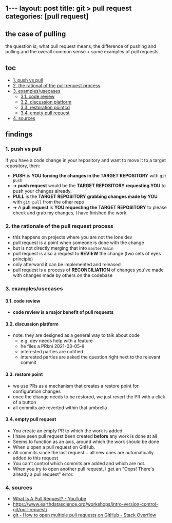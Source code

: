 1---
layout: post
title: git > pull request
categories: [pull request]
---
## the case of pulling
the question is, what pull request means, the difference of pushing and pulling and the overall common sense + some examples of pull requests

## toc
<!-- TOC -->

- [1. push vs pull](#1-push-vs-pull)
- [2. the rational of the pull request process](#2-the-rational-of-the-pull-request-process)
- [3. examples/usecases](#3-examplesusecases)
    - [3.1. code review](#31-code-review)
    - [3.2. discussion platform](#32-discussion-platform)
    - [3.3. restoration pointcd](#33-restoration-pointcd)
    - [3.4. empty pull request](#34-empty-pull-request)
- [4. sources](#4-sources)

<!-- /TOC -->

## findings

### 1. push vs pull
If you have a code change in your repository and want to move it to a target repository, then:

* **PUSH** is **YOU forcing the changes in the TARGET REPOSITORY** with  `git push`
* ➔ **push request** would be the **TARGET REPOSITORY requesting YOU** to push your changes already. 
* **PULL** is the **TARGET REPOSITORY grabbing changes made by YOU** with `git pull` from the other repo
* ➔ A **pull request** is **YOU requesting the TARGET REPOSITORY** to please check and grab my changes, I have finished the work.

### 2. the rationale of the pull request process
* this happens on projects where you are not the lone dev
* pull request is a point when someone is done with the change
* but is not directly merging that into `master/main` 
* pull request is also a request to **REVIEW** the change (two sets of eyes principle)
* only afterward it can be implemented and released
* pull request is a process of **RECONCILIATION** of changes you've made with changes made by others on the codebase

### 3. examples/usecases
#### 3.1. code review
* **code review is a major benefit of pull requests**

#### 3.2. discussion platform
* note: they are designed as a general way to talk about code
    - e.g. dev needs help with a feature
    - he files a PRkni 2021-03-05-ii 
    - interested parties are notified
    - interested parties are asked the question right next to the relevant commit

#### 3.3. restore point
* we use PRs as a mechanism that creates a restore point for configuration changes
* once the change needs to be restored, we just revert the PR with a click of a button
* all commits are reverted within that umbrella

#### 3.4. empty pull request
* You create an empty PR to which the work is added
* I have seen pull request been created **before** any work is done at all
* Seems to function as an axis, around which the work should be done
* When u open a pull request on GitHub.
* All commits since the last request + all new ones are automatically added to this request
* You can't control which commits are added and which are not.
* When you try to open another pull request, I get an "Oops! There's already a pull request" error.

### 4. sources
* [What Is A Pull Request? - YouTube](https://www.youtube.com/watch?v=For9VtrQx58)
* <https://www.earthdatascience.org/workshops/intro-version-control-git/pull-request/>
* [git - How to open multiple pull requests on GitHub - Stack Overflow](https://stackoverflow.com/questions/8450036/how-to-open-multiple-pull-requests-on-github)

